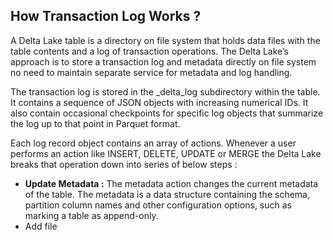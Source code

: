 
## How Transaction Log Works ?

A Delta Lake table is a directory on file system that holds data files with the table contents and a log of transaction operations. The Delta Lake’s approach is to store a transaction log and metadata directly on file system no need to maintain separate service for metadata and log handling.

The transaction log is stored in the _delta_log subdirectory within the table. It contains a sequence of JSON objects with increasing numerical IDs. It also contain occasional checkpoints for specific log objects that summarize the
log up to that point in Parquet format. 

Each log record object contains an array of actions. Whenever a user performs an action like INSERT, DELETE, UPDATE or MERGE the Delta Lake breaks that operation down into series of below steps :

 - **Update Metadata :** The metadata action changes the current metadata of the table. The metadata is a data structure containing the schema, partition column names and other configuration options, such as marking a table as append-only.
 - Add file

<!--stackedit_data:
eyJoaXN0b3J5IjpbMjEzMDYyMzA3MCwxNzkwNjM1MDU1LDE0MD
EzNjg3NDMsLTE4NzA3MzU5OTMsLTE1NjQxNTg5NzgsMTkxMzQ0
NzczMCwxOTA2NDI5MzA2LC0yNjQ0NzY4MjAsMjcwODQwNjg2LC
0yMDU2NzQzMjc4LC0zMjE4NTc4NTksLTE1NDgxOTEwNDYsLTYw
NjI2Mzk5LDIxMTU0MzI3MzAsNjg1NjE1Mjk1LC03OTg1NDQ3Mz
gsMTUwMjQyNzk2MywxNTMzODcxMjg5LDYxOTYxNDkyMyw3OTE2
MzU3NThdfQ==
-->